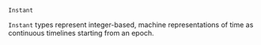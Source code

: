 ```
Instant
```

`Instant` types represent integer-based, machine representations of time as continuous timelines starting from an epoch.
